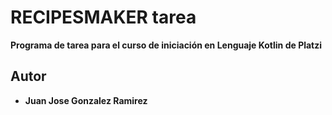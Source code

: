 # RECIPESMAKER tarea
__Programa de tarea para el curso de iniciación en Lenguaje Kotlin de Platzi__

## Autor
* **Juan Jose Gonzalez Ramirez**